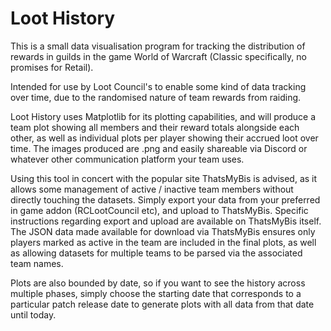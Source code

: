 # Loot History

This is a small data visualisation program for tracking the distribution of rewards in guilds in the game World of Warcraft (Classic specifically, no promises for Retail).

Intended for use by Loot Council's to enable some kind of data tracking over time, due to the randomised nature of team rewards from raiding.

Loot History uses Matplotlib for its plotting capabilities, and will produce a team plot showing all members and their reward totals alongside each other, as well as individual plots per player showing their accrued loot over time. The images produced are .png and easily shareable via Discord or whatever other communication platform your team uses.

Using this tool in concert with the popular site ThatsMyBis is advised, as it allows some management of active / inactive team members without directly touching the datasets. Simply export your data from your preferred in game addon (RCLootCouncil etc), and upload to ThatsMyBis. Specific instructions regarding export and upload are available on ThatsMyBis itself. The JSON data made available for download via ThatsMyBis ensures only players marked as active in the team are included in the final plots, as well as allowing datasets for multiple teams to be parsed via the associated team names.

Plots are also bounded by date, so if you want to see the history across multiple phases, simply choose the starting date that corresponds to a particular patch release date to generate plots with all data from that date until today.






